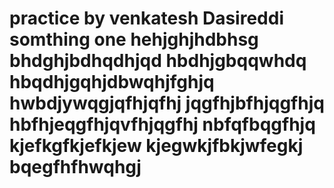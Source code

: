 # practice by venkatesh Dasireddi somthing one hehjghjhdbhsg bhdghjbdhqdhjqd hbdhjgbqqwhdq hbqdhjgqhjdbwqhjfghjq hwbdjywqgjqfhjqfhj jqgfhjbfhjqgfhjq hbfhjeqgfhjqvfhjqgfhj nbfqfbqgfhjq kjefkgfkjefkjew kjegwkjfbkjwfegkj bqegfhfhwqhgj
